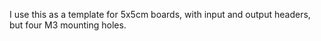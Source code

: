 I use this as a template for 5x5cm boards, with input and output headers, but four M3 mounting holes.
